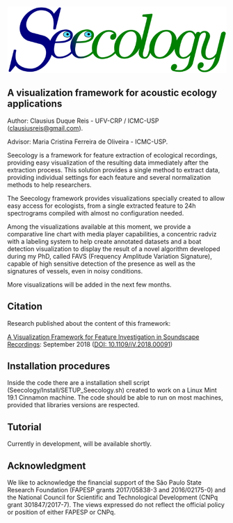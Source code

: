 ![alt text](https://github.com/clausiusreis/Seecology/blob/master/Seecology/static/images/Seecology.png?raw=true)

## A visualization framework for acoustic ecology applications

Author: Clausius Duque Reis - UFV-CRP / ICMC-USP (clausiusreis@gmail.com).

Advisor: Maria Cristina Ferreira de Oliveira - ICMC-USP.

Seecology is a framework for feature extraction of ecological recordings, providing easy visualization of the resulting data immediately after the extraction process. This solution provides a single method to extract data, providing individual settings for each feature and several normalization methods to help researchers.

The Seecology framework provides visualizations specially created to allow easy access for ecologists, from a single extracted feature to 24h spectrograms compiled with almost no configuration needed.

Among the visualizations available at this moment, we provide a comparative line chart with media player capabilities, a concentric radviz with a labeling system to help create annotated datasets and a boat detection visualization to display the result of a novel algorithm developed during my PhD, called FAVS (Frequency Amplitude Variation Signature), capable of high sensitive detection of the presence as well as the signatures of vessels, even in noisy conditions.

More visualizations will be added in the next few months.

## Citation
Research published about the content of this framework:

[A Visualization Framework for Feature Investigation in Soundscape Recordings](https://www.researchgate.net/publication/327390554_A_Visualization_Framework_for_Feature_Investigation_in_Soundscape_Recordings): September 2018 ([DOI: 10.1109/iV.2018.00091](http://dx.doi.org/10.1109/iV.2018.00091))

## Installation procedures
Inside the code there are a installation shell script (Seecology/Install/SETUP_Seecology.sh) created to work on a Linux Mint 19.1 Cinnamon machine. The code should be able to run on most machines, provided that libraries versions are respected.

## Tutorial
Currently in development, will be available shortly. 

## Acknowledgment
We like to acknowledge the financial support of the São Paulo State Research Foundation (FAPESP grants 2017/05838-3 and 2016/02175-0) and the National Council for Scientific and Technological Development (CNPq grant 301847/2017-7). The views expressed do not reflect the official policy or position of either FAPESP or CNPq.
